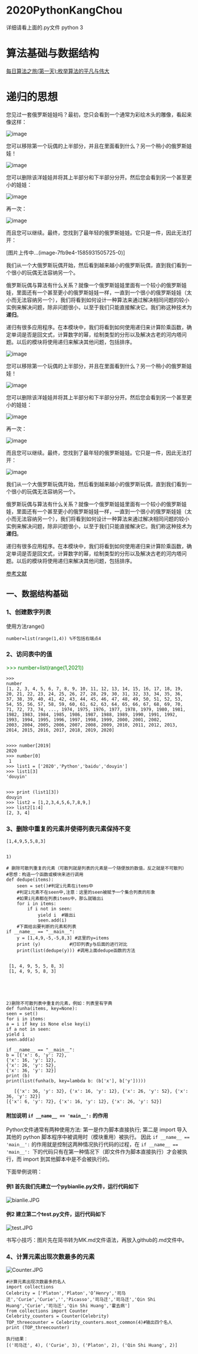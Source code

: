 # 2020PythonKangChou
详细请看上面的.py文件
 python 3
# 算法基础与数据结构
[每日算法之旅(第一天):枚举算法的平凡与伟大](https://mp.weixin.qq.com/s?__biz=MzIwNzUwOTY1Nw==&mid=2247485927&idx=1&sn=b7724bfd20e306a72d2b23f795315169&chksm=97100811a06781073b4c99fda4cbc4fd904752d4076641dc5246a1a9130529531a80d1189c53&token=1006181174&lang=zh_CN#rd)

# 递归的思想
您见过一套俄罗斯娃娃吗？最初，您只会看到一个通常为彩绘木头的雕像，看起来像这样：

![image](https://upload-images.jianshu.io/upload_images/15863171-17d1eaf3516e0866.jpg?imageMogr2/auto-orient/strip|imageView2/2/w/196/format/webp)

您可以移除第一个玩偶的上半部分，并且在里面看到什么？另一个稍小的俄罗斯娃娃！

![image](https://upload-images.jianshu.io/upload_images/15863171-b6c019c5a972df9d.jpg?imageMogr2/auto-orient/strip|imageView2/2/w/414/format/webp)

您可以删除该洋娃娃并将其上半部分和下半部分分开。然后您会看到另一个甚至更小的娃娃：

![image](https://upload-images.jianshu.io/upload_images/15863171-ece4cc36b0d99e2c.jpg?imageMogr2/auto-orient/strip|imageView2/2/w/581/format/webp)

再一次：

![image](https://upload-images.jianshu.io/upload_images/15863171-efc7396bd47ef9e1.jpg?imageMogr2/auto-orient/strip|imageView2/2/w/558/format/webp)

而且您可以继续。最终，您找到了最年轻的俄罗斯娃娃。它只是一件，因此无法打开：

[图片上传中...(image-7fb9e4-1585931505725-0)]

我们从一个大俄罗斯玩偶开始，然后看到越来越小的俄罗斯玩偶，直到我们看到一个很小的玩偶无法容纳另一个。

俄罗斯玩偶与算法有什么关系？就像一个俄罗斯娃娃里面有一个较小的俄罗斯娃娃，里面还有一个甚至更小的俄罗斯娃娃一样，一直到一个很小的俄罗斯娃娃（太小而无法容纳另一个），我们将看到如何设计一种算法来通过解决相同问题的较小实例来解决问题，除非问题很小，以至于我们只能直接解决它。我们称这种技术为**递归**。

递归有很多应用程序。在本模块中，我们将看到如何使用递归来计算阶乘函数，确定单词是否是回文式，计算数字的幂，绘制类型的分形以及解决古老的河内塔问题。以后的模块将使用递归来解决其他问题，包括排序。

![image](https://upload-images.jianshu.io/upload_images/15863171-17d1eaf3516e0866.jpg?imageMogr2/auto-orient/strip%7CimageView2/2/w/1240)

您可以移除第一个玩偶的上半部分，并且在里面看到什么？另一个稍小的俄罗斯娃娃！

![image](https://upload-images.jianshu.io/upload_images/15863171-b6c019c5a972df9d.jpg?imageMogr2/auto-orient/strip%7CimageView2/2/w/1240)

您可以删除该洋娃娃并将其上半部分和下半部分分开。然后您会看到另一个甚至更小的娃娃：

![image](https://upload-images.jianshu.io/upload_images/15863171-ece4cc36b0d99e2c.jpg?imageMogr2/auto-orient/strip%7CimageView2/2/w/1240)

再一次：

![image](https://upload-images.jianshu.io/upload_images/15863171-efc7396bd47ef9e1.jpg?imageMogr2/auto-orient/strip%7CimageView2/2/w/1240)

而且您可以继续。最终，您找到了最年轻的俄罗斯娃娃。它只是一件，因此无法打开：

![image](https://upload-images.jianshu.io/upload_images/15863171-5e3f3a138e47c260.jpg?imageMogr2/auto-orient/strip%7CimageView2/2/w/1240)

我们从一个大俄罗斯玩偶开始，然后看到越来越小的俄罗斯玩偶，直到我们看到一个很小的玩偶无法容纳另一个。

俄罗斯玩偶与算法有什么关系？就像一个俄罗斯娃娃里面有一个较小的俄罗斯娃娃，里面还有一个甚至更小的俄罗斯娃娃一样，一直到一个很小的俄罗斯娃娃（太小而无法容纳另一个），我们将看到如何设计一种算法来通过解决相同问题的较小实例来解决问题，除非问题很小，以至于我们只能直接解决它。我们称这种技术为**递归**。

递归有很多应用程序。在本模块中，我们将看到如何使用递归来计算阶乘函数，确定单词是否是回文式，计算数字的幂，绘制类型的分形以及解决古老的河内塔问题。以后的模块将使用递归来解决其他问题，包括排序。

[参考文献]([https://www.khanacademy.org/computing/computer-science/algorithms/recursive-algorithms/a/recursion](https://www.khanacademy.org/computing/computer-science/algorithms/recursive-algorithms/a/recursion)
)



## 一、数据结构基础
### 1、创建数字列表
使用方法range()

    number=list(range(1,4)) %不包括右端点4
### 2、访问表中的值

<span style="color: green">  
    >>> number=list(range(1,2021))
</span>

    >>> 
    number
    [1, 2, 3, 4, 5, 6, 7, 8, 9, 10, 11, 12, 13, 14, 15, 16, 17, 18, 19, 20, 21, 22, 23, 24, 25, 26, 27, 28, 29, 30, 31, 32, 33, 34, 35, 36, 37, 38, 39, 40, 41, 42, 43, 44, 45, 46, 47, 48, 49, 50, 51, 52, 53, 54, 55, 56, 57, 58, 59, 60, 61, 62, 63, 64, 65, 66, 67, 68, 69, 70, 71, 72, 73, 74, ..., 1974, 1975, 1976, 1977, 1978, 1979, 1980, 1981, 1982, 1983, 1984, 1985, 1986, 1987, 1988, 1989, 1990, 1991, 1992, 1993, 1994, 1995, 1996, 1997, 1998, 1999, 2000, 2001, 2002, 
    2003, 2004, 2005, 2006, 2007, 2008, 2009, 2010, 2011, 2012, 2013, 2014, 2015, 2016, 2017, 2018, 2019, 2020]


    >>>> number[2019]
    2020
    >>> number[0]    
     1
    >>> list1 = ['2020','Python','baidu','douyin']
    >>> list1[3]
    'douyin'
    
   
    >>> print (list1[3])
    douyin
    >>> list2 = [1,2,3,4,5,6,7,8,9,]    
    >>> list2[1:4]
    [2, 3, 4] 
### 3、删除中重复的元素并使得列表元素保持不变
    [1,4,9,5,5,8,3]


    1)
    
    # 删除可散列重复的元素（可散列就是列表的元素是一个随便放的数值，反之就是不可散列）
    #思想：构造一个函数或模块来进行调用
    def dedupe(items):
        seen = set()#判定i元素在items中
        #判定i元素不在seen中,注意：这里的seen被赋予一个集合列表的形象
        #如果i元素都在列表items中，那么就输出i
        for i in items:
            if i not in seen:
                yield i  #输出i
                seen.add(i)
        #下面给出要判断的元素和列表
    if __name__ == "__main__":
        y = [1,4,9,-5,-5,8,3] #这里的y=items
        print (y)           #打印列表y与后面的进行对比
        print(list(dedupe(y))) #调用上面dedupe函数的方法


     [1, 4, 9, 5, 5, 8, 3]
     [1, 4, 9, 5, 8, 3]


 
 

    2)删除不可散列表中重复的元素，例如：列表里有字典
    def funha(items, key=None):
    seen = set()
    for i in items:
    a = i if key is None else key(i)
    if a not in seen:
    yield i
    seen.add(a)
    
    if __name__ == "__main__":
    b = [{'x': 6, 'y': 72},
    {'x': 16, 'y': 12},
    {'x': 26, 'y': 52},
    {'x': 36, 'y': 32}]
    print (b)
    print(list(funha(b, key=lambda b: (b['x'], b['y']))))
       
       [{'x': 36, 'y': 32}, {'x': 16, 'y': 12}, {'x': 26, 'y': 52}, {'x': 36, 'y': 32}]
    [{'x': 6, 'y': 72}, {'x': 16, 'y': 12}, {'x': 26, 'y': 52}] 

#### 附加说明 `if __name__ == 'main__':` 的作用
Python文件通常有两种使用方法:
第一是作为脚本直接执行;
第二是 import 导入其他的 python 脚本程序中被调用时（模块重用）被执行。
因此 `if __name__ == 'main__':` 的作用就是控制这两种情况执行代码的过程，在 `if __name__ == 'main__': `下的代码只有在第一种情况下（即文件作为脚本直接执行）才会被执行，而 import 到其他脚本中是不会被执行的。

下面举例说明：
#### 例1 首先我们先建立一个pybianlie.py文件，运行代码如下

![bianlie.JPG](https://upload-images.jianshu.io/upload_images/18578734-0e08838eafbdcb9c.JPG?imageMogr2/auto-orient/strip%7CimageView2/2/w/1240)

#### 例2 建立第二个test.py文件，运行代码如下
![test.JPG](https://upload-images.jianshu.io/upload_images/18578734-0b627e8dcd4846e5.JPG?imageMogr2/auto-orient/strip%7CimageView2/2/w/1240)

书写小技巧：图片先在简书转为MK.md文件语法，再放入github的.md文件中。

### 4、计算元素出现次数最多的元素

![Counter.JPG](https://upload-images.jianshu.io/upload_images/18578734-c24f6f477a6523a4.JPG?imageMogr2/auto-orient/strip%7CimageView2/2/w/1240)
    
    #计算元素出现次数最多的名人
    import collections 
    Celebrity = ['Platon','Platon','O’Henry','司马迁','Curie','Curie','','Picasso','司马迁','司马迁','Qin Shi Huang','Curie','司马迁','Qin Shi Huang','霍去病']
    from collections import Counter
    Celebrity_counters = Counter(Celebrity)
    TOP_threecounter = Celebrity_counters.most_common(4)#输出四个名人
    print (TOP_threecounter)
    
    执行结果：
    [('司马迁', 4), ('Curie', 3), ('Platon', 2), ('Qin Shi Huang', 2)]

